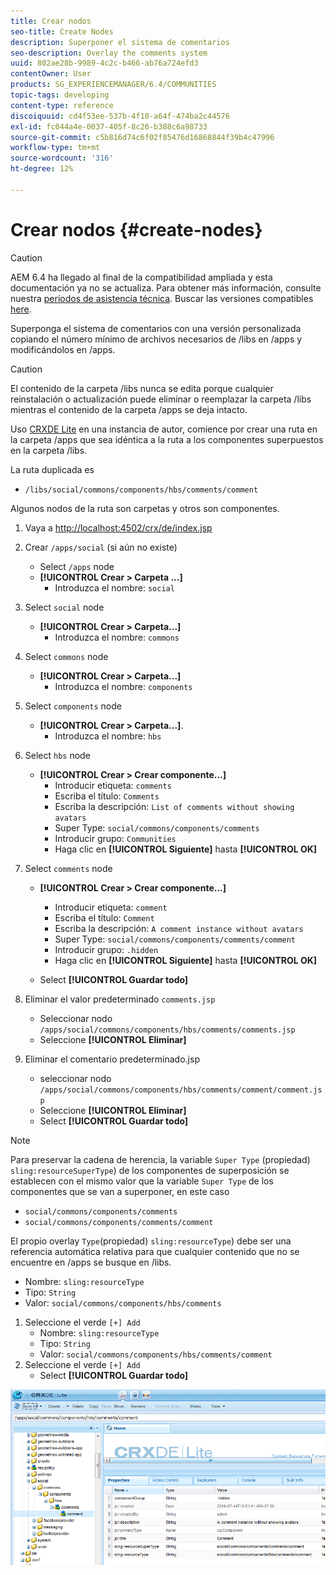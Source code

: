 ```yaml
---
title: Crear nodos
seo-title: Create Nodes
description: Superponer el sistema de comentarios
seo-description: Overlay the comments system
uuid: 802ae28b-9989-4c2c-b466-ab76a724efd3
contentOwner: User
products: SG_EXPERIENCEMANAGER/6.4/COMMUNITIES
topic-tags: developing
content-type: reference
discoiquuid: cd4f53ee-537b-4f10-a64f-474ba2c44576
exl-id: fc044a4e-0037-405f-8c26-b388c6a98733
source-git-commit: c5b816d74c6f02f85476d16868844f39b4c47996
workflow-type: tm+mt
source-wordcount: '316'
ht-degree: 12%

---
```


# Crear nodos {#create-nodes}

>[!CAUTION]
>
>AEM 6.4 ha llegado al final de la compatibilidad ampliada y esta documentación ya no se actualiza. Para obtener más información, consulte nuestra [períodos de asistencia técnica](https://helpx.adobe.com/es/support/programs/eol-matrix.html). Buscar las versiones compatibles [here](https://experienceleague.adobe.com/docs/).

Superponga el sistema de comentarios con una versión personalizada copiando el número mínimo de archivos necesarios de /libs en /apps y modificándolos en /apps.

>[!CAUTION]
>
>El contenido de la carpeta /libs nunca se edita porque cualquier reinstalación o actualización puede eliminar o reemplazar la carpeta /libs mientras el contenido de la carpeta /apps se deja intacto.

Uso [CRXDE Lite](../../help/sites-developing/developing-with-crxde-lite.md) en una instancia de autor, comience por crear una ruta en la carpeta /apps que sea idéntica a la ruta a los componentes superpuestos en la carpeta /libs.

La ruta duplicada es

* `/libs/social/commons/components/hbs/comments/comment`

Algunos nodos de la ruta son carpetas y otros son componentes.

1. Vaya a [http://localhost:4502/crx/de/index.jsp](http://localhost:4502/crx/de/index.jsp)
1. Crear `/apps/social` (si aún no existe)
   * Select `/apps` node
   * **[!UICONTROL Crear > Carpeta ...]**
      * Introduzca el nombre: `social`
1. Select `social` node
   * **[!UICONTROL Crear > Carpeta...]**
      * Introduzca el nombre: `commons`
1. Select `commons` node
   * **[!UICONTROL Crear > Carpeta...]**
      * Introduzca el nombre: `components`
1. Select `components` node
   * **[!UICONTROL Crear > Carpeta...]**.
      * Introduzca el nombre: `hbs`
1. Select `hbs` node
   * **[!UICONTROL Crear > Crear componente...]**
      * Introducir etiqueta: `comments`
      * Escriba el título: `Comments`
      * Escriba la descripción: `List of comments without showing avatars`
      * Super Type: `social/commons/components/comments`
      * Introducir grupo: `Communities`
      * Haga clic en **[!UICONTROL Siguiente]** hasta **[!UICONTROL OK]**
1. Select `comments` node

   * **[!UICONTROL Crear > Crear componente...]**

      * Introducir etiqueta: `comment`
      * Escriba el título: `Comment`
      * Escriba la descripción: `A comment instance without avatars`
      * Super Type: `social/commons/components/comments/comment`
      * Introducir grupo: `.hidden`
      * Haga clic en **[!UICONTROL Siguiente]** hasta **[!UICONTROL OK]**
   * Select **[!UICONTROL Guardar todo]**
1. Eliminar el valor predeterminado `comments.jsp`
   * Seleccionar nodo `/apps/social/commons/components/hbs/comments/comments.jsp`
   * Seleccione **[!UICONTROL Eliminar]**
1. Eliminar el comentario predeterminado.jsp
   * seleccionar nodo `/apps/social/commons/components/hbs/comments/comment/comment.jsp`
   * Seleccione **[!UICONTROL Eliminar]**
   * Select **[!UICONTROL Guardar todo]**

>[!NOTE]
>
>Para preservar la cadena de herencia, la variable `Super Type` (propiedad) `sling:resourceSuperType`) de los componentes de superposición se establecen con el mismo valor que la variable `Super Type` de los componentes que se van a superponer, en este caso
>
>* `social/commons/components/comments`
>* `social/commons/components/comments/comment`
>


El propio overlay `Type`(propiedad) `sling:resourceType`) debe ser una referencia automática relativa para que cualquier contenido que no se encuentre en /apps se busque en /libs.
* Nombre: `sling:resourceType`
* Tipo: `String`
* Valor: `social/commons/components/hbs/comments`

1. Seleccione el verde `[+] Add`
   * Nombre: `sling:resourceType`
   * Tipo: `String`
   * Valor: `social/commons/components/hbs/comments/comment`
1. Seleccione el verde `[+] Add`
   * Select **[!UICONTROL Guardar todo]**

![Chlimage_1-4](assets/chlimage_1-4.png)
